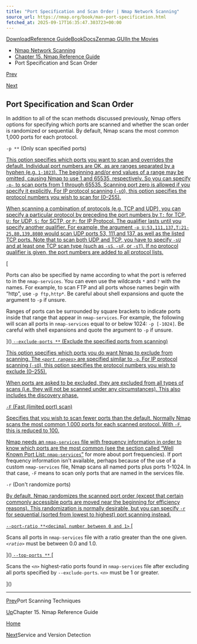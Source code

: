 ```yaml
---
title: "Port Specification and Scan Order | Nmap Network Scanning"
source_url: https://nmap.org/book/man-port-specification.html
fetched_at: 2025-09-17T16:35:47.303723+00:00
---
```


[Download](https://nmap.org/download.html)[Reference Guide](https://nmap.org/book/man.html)[Book](https://nmap.org/book/)[Docs](https://nmap.org/docs.html)[Zenmap GUI](https://nmap.org/zenmap/)[In the Movies](https://nmap.org/movies/)

* [Nmap Network Scanning](https://nmap.org/book/toc.html)
* [Chapter 15. Nmap Reference Guide](https://nmap.org/book/man.html)
* Port Specification and Scan Order

[Prev](https://nmap.org/book/man-port-scanning-techniques.html)

[Next](https://nmap.org/book/man-version-detection.html)

Port Specification and Scan Order
----------

[]()

In addition to all of the scan methods discussed previously, Nmap offers options for specifying which ports are scanned and whether the scan order is randomized or sequential. By default, Nmap scans the most common 1,000 ports for each protocol. []()

`-p *`<port ranges>`*` (Only scan specified ports) []()

[This option specifies which ports you want to scan and overrides the default. Individual port numbers are OK, as are ranges separated by a hyphen (e.g. `1-1023`). The beginning and/or end values of a range may be omitted, causing Nmap to use 1 and 65535, respectively. So you can specify `-p-` to scan ports from 1 through 65535. Scanning port zero]()[ is allowed if you specify it explicitly. For IP protocol scanning (`-sO`), this option specifies the protocol numbers you wish to scan for (0–255).]()

[When scanning a combination of protocols (e.g. TCP and UDP), you can specify a particular protocol by preceding the port numbers by `T:` for TCP, `U:` for UDP, `S:` for SCTP, or `P:` for IP Protocol. The qualifier lasts until you specify another qualifier. For example, the argument `-p U:53,111,137,T:21-25,80,139,8080` would scan UDP ports 53, 111,and 137, as well as the listed TCP ports. Note that to scan both UDP and TCP, you have to specify `-sU` and at least one TCP scan type (such as `-sS`, `-sF`, or `-sT`). If no protocol qualifier is given, the port numbers are added to all protocol lists.]()

[]()[

 Ports can also be specified by name according to what the port is referred to in the `nmap-services`. You can even use the wildcards `*` and `?` with the names. For example, to scan FTP and all ports whose names begin with “http”, use `-p ftp,http*`. Be careful about shell expansions and quote the argument to `-p` if unsure.

Ranges of ports can be surrounded by square brackets to indicate ports inside that range that appear in `nmap-services`. For example, the following will scan all ports in `nmap-services` equal to or below 1024: `-p [-1024]`. Be careful with shell expansions and quote the argument to `-p` if unsure.

]()[ `--exclude-ports *`<port ranges>`*` (Exclude the specified ports from scanning) ]()[ ]()

[This option specifies which ports you do want Nmap to exclude from scanning. The *`<port ranges>`* are specified similar to `-p`. For IP protocol scanning (`-sO`), this option specifies the protocol numbers you wish to exclude (0–255).]()

[When ports are asked to be excluded, they are excluded from all types of scans (i.e. they will not be scanned under any circumstances). This also includes the discovery phase.]()

[`-F` (Fast (limited port) scan) ]()[ ]()[ ]()

[Specifies that you wish to scan fewer ports than the default. Normally Nmap scans the most common 1,000 ports for each scanned protocol. With `-F`, this is reduced to 100.]()

[Nmap needs an `nmap-services` file with frequency information in order to know which ports are the most common (see ]()[the section called “Well Known Port List: `nmap-services`”](https://nmap.org/book/nmap-services.html) for more about port frequencies). If port frequency information isn't available, perhaps because of the use of a custom `nmap-services` file, Nmap scans all named ports plus ports 1-1024. In that case, `-F` means to scan only ports that are named in the services file.

`-r` (Don't randomize ports) []()[ ]()

[By default, Nmap randomizes the scanned port order (except that certain commonly accessible ports are moved near the beginning for efficiency reasons). This randomization is normally desirable, but you can specify `-r` for sequential (sorted from lowest to highest) port scanning instead.]()

[`--port-ratio *`<ratio>`*<decimal number between 0 and 1>` ]()[

Scans all ports in `nmap-services` file with a ratio greater than the one given. *`<ratio>`* must be between 0.0 and 1.0.

]()[ `--top-ports *`<n>`*` ]()[

Scans the *`<n>`* highest-ratio ports found in `nmap-services` file after excluding all ports specified by `--exclude-ports`. *`<n>`* must be 1 or greater.

]()

---

[Prev](https://nmap.org/book/man-port-scanning-techniques.html)Port Scanning Techniques

[Up](https://nmap.org/book/man.html)Chapter 15. Nmap Reference Guide

[Home](https://nmap.org/book/toc.html)

[Next](https://nmap.org/book/man-version-detection.html)Service and Version Detection